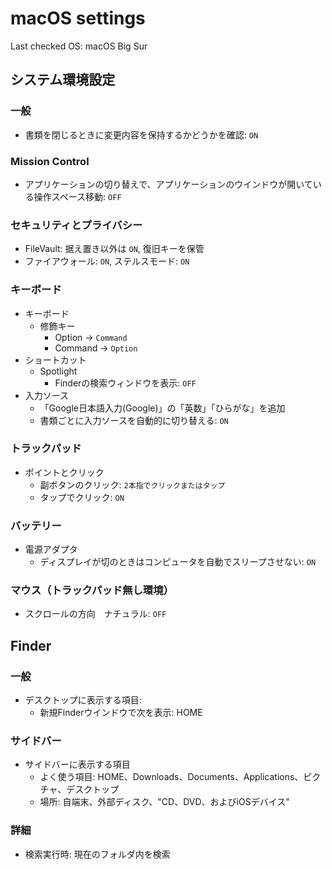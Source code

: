 macOS settings
==============

Last checked OS: macOS Big Sur


システム環境設定
----------------

### 一般

* 書類を閉じるときに変更内容を保持するかどうかを確認: `ON`

### Mission Control

* アプリケーションの切り替えで、アプリケーションのウインドウが開いている操作スペース移動: `OFF`

### セキュリティとプライバシー

* FileVault: 据え置き以外は `ON`, 復旧キーを保管
* ファイアウォール: `ON`, ステルスモード: `ON`

### キーボード

* キーボード
    * 修飾キー
        * Option -> `Command`
	    * Command -> `Option`
* ショートカット
    * Spotlight
        * Finderの検索ウィンドウを表示: `OFF`
* 入力ソース
	* 「Google日本語入力(Google)」の「英数」「ひらがな」を追加
    * 書類ごとに入力ソースを自動的に切り替える: `ON`

### トラックパッド

* ポイントとクリック
	* 副ボタンのクリック: `2本指でクリックまたはタップ`
    * タップでクリック: `ON`

### バッテリー

* 電源アダプタ
    * ディスプレイが切のときはコンピュータを自動でスリープさせない: `ON`

### マウス（トラックパッド無し環境）

* スクロールの方向　ナチュラル: `OFF`


Finder
------

### 一般

* デスクトップに表示する項目: 
  * 新規Finderウインドウで次を表示: HOME

### サイドバー

* サイドバーに表示する項目
  * よく使う項目: HOME、Downloads、Documents、Applications、ピクチャ、デスクトップ
  * 場所: 自端末、外部ディスク、"CD、DVD、およびiOSデバイス"

### 詳細

* 検索実行時: 現在のフォルダ内を検索
